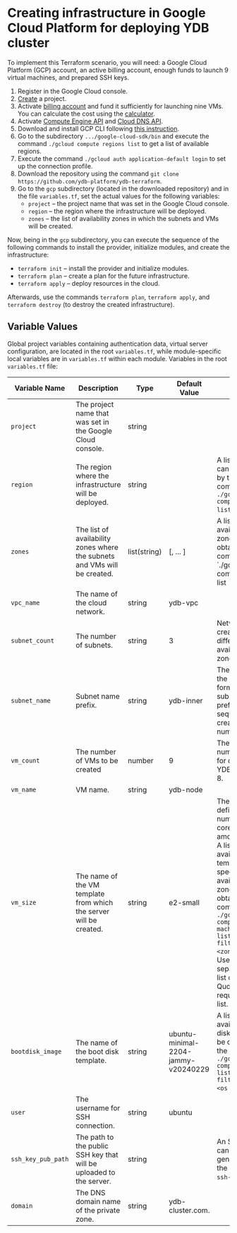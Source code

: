 # Creating infrastructure in Google Cloud Platform for deploying YDB cluster

To implement this Terraform scenario, you will need: a Google Cloud Platform (GCP) account, an active billing account, enough funds to launch 9 virtual machines, and prepared SSH keys.

1. Register in the Google Cloud console.
2. [Create](https://console.cloud.google.com/projectselector2/home) a project.
3. Activate [billing account](https://console.cloud.google.com/billing/manage) and fund it sufficiently for launching nine VMs. You can calculate the cost using the [calculator](https://cloud.google.com/products/calculator?hl=en&dl=CiQ2N2I0OThlMS04NmQ1LTRhMzUtOTI0NS04YmVmZTVkMWQ2ODUQCBokRjJGMjBFOTgtQkY0MC00QTcyLUFFNjktODYxMDU2QUIyRDBD).
4. Activate [Compute Engine API](https://console.cloud.google.com/apis/api/compute.googleapis.com/metrics) and [Cloud DNS API](https://console.cloud.google.com/apis/api/dns.googleapis.com/metrics).
5. Download and install GCP CLI following [this instruction](https://cloud.google.com/sdk/docs/install).
6. Go to the subdirectory `.../google-cloud-sdk/bin` and execute the command `./gcloud compute regions list` to get a list of available regions.
7. Execute the command `./gcloud auth application-default login` to set up the connection profile.
8. Download the repository using the command `git clone https://github.com/ydb-platform/ydb-terraform`.
9. Go to the `gcp` subdirectory (located in the downloaded repository) and in the file `variables.tf`, set the actual values for the following variables:
    * `project` – the project name that was set in the Google Cloud console.
    * `region` – the region where the infrastructure will be deployed.
    * `zones` – the list of availability zones in which the subnets and VMs will be created.

Now, being in the `gcp` subdirectory, you can execute the sequence of the following commands to install the provider, initialize modules, and create the infrastructure:
* `terraform init` – install the provider and initialize modules.
* `terraform plan` – create a plan for the future infrastructure.
* `terraform apply` – deploy resources in the cloud.

Afterwards, use the commands `terraform plan`, `terraform apply`, and `terraform destroy` (to destroy the created infrastructure).

## Variable Values

Global project variables containing authentication data, virtual server configuration, are located in the root `variables.tf`, while module-specific local variables are in `variables.tf` within each module. Variables in the root `variables.tf` file:

| Variable Name | Description | Type | Default Value | Note |
|---------------|-------------|------|---------------|------|
| `project` | The project name that was set in the Google Cloud console. | string | <project name> | |
| `region` | The region where the infrastructure will be deployed. | string | <region> | A list of regions can be obtained by the command `./gcloud compute regions list`.|
| `zones` | The list of availability zones where the subnets and VMs will be created. | list(string) | [<zone name>, ... ] | A list of availability zones can be obtained by the command `./gcloud compute zones list | grep <region-name>`.|
| `vpc_name` | The name of the cloud network. | string | ydb-vpc | |
| `subnet_count` | The number of subnets. | string | 3 | Networks are created in different availability zones. |
| `subnet_name` | Subnet name prefix. | string | ydb-inner | The full name of the subnet is formed from the subnet name prefix and its sequential creation number. |
| `vm_count` | The number of VMs to be created | number | 9 | The minimum number of VMs for creating a YDB cluster is 8.|
| `vm_name` | VM name. | string | ydb-node | |
| `vm_size` | The name of the VM template from which the server will be created. | string | e2-small | The template defines the number of CPU cores and the amount of RAM. A list of available templates for specific availability zones can be obtained by the command `./gcloud compute machine-types list --filter="zone:( <zone name> )"`. Use space as a separator in the list of zones. Quotes are not required in the list. |
| `bootdisk_image` | The name of the boot disk template. | string | ubuntu-minimal-2204-jammy-v20240229 | A list of available boot disk images can be obtained by the command `./gcloud compute images list --filter="family:<os name>"`. |
| `user` | The username for SSH connection. | string | ubuntu | |
| `ssh_key_pub_path` | The path to the public SSH key that will be uploaded to the server. | string | <path to SSH pub key> | An SSH key pair can be generated with the command `ssh-keygen`. |
| `domain` | The DNS domain name of the private zone. | string | ydb-cluster.com. | | 